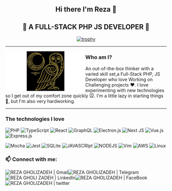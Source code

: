 <div align="center">
 
 ## Hi there I'm Reza 👋
## 🔭  A FULL-STACK PHP JS DEVELOPER 👯
 
[![trophy](https://github-profile-trophy.vercel.app/?username=satiseven&theme=monokai&row=1&column=6)](https://github.com/ryo-ma/github-profile-trophy)

 </div>

---

 <p>

  <img width="250" align='left' src="https://github.com/satiseven/satiseven/blob/main/hacktoberfest.png?raw=true?raw=true">

</p>
 
### Who am I?
An out-of-the-box thinker with a varied skill set,a Full-Stack PHP, JS Developer who love Working on Challenging projects ❤️.
I love experimenting with new technologies so I get out of my comfort zone quickly 🐭.
I'm a little lazy in starting things 
🐻, but I'm also very hardworking.

---

 

 


### The technologies I love

![PHP](https://img.shields.io/badge/php-%23777BB4.svg?style=for-the-badge&logo=php&logoColor=white) ![TypeScript](https://img.shields.io/badge/typescript-%23007ACC.svg?style=for-the-badge&logo=typescript&logoColor=white) ![React](https://img.shields.io/badge/react-%2320232a.svg?style=for-the-badge&logo=react&logoColor=%2361DAFB)
![GraphQL](https://img.shields.io/badge/-GraphQL-E10098?style=for-the-badge&logo=graphql&logoColor=white)
![Electron.js](https://img.shields.io/badge/Electron-191970?style=for-the-badge&logo=Electron&logoColor=white)
![Next JS](https://img.shields.io/badge/Next-black?style=for-the-badge&logo=next.js&logoColor=white)
![Vue.js](https://img.shields.io/badge/vuejs-%2335495e.svg?style=for-the-badge&logo=vuedotjs&logoColor=%234FC08D)
![Express.js](https://img.shields.io/badge/express.js-%23404d59.svg?style=for-the-badge&logo=express&logoColor=%2361DAFB)


![Mocha](https://img.shields.io/badge/-mocha-%238D6748?style=for-the-badge&logo=mocha&logoColor=white)
![Jest](https://img.shields.io/badge/-jest-%23C21325?style=for-the-badge&logo=jest&logoColor=white)
![SQLite](https://img.shields.io/badge/sqlite-%2307405e.svg?style=for-the-badge&logo=sqlite&logoColor=white)
![JAVASCRIpt](https://img.shields.io/badge/JavaScript-F7DF1E?style=for-the-badge&logo=javascript&logoColor=black)
![NODEJS](https://img.shields.io/badge/Node.js-43853D?style=for-the-badge&logo=node.js&logoColor=white)
![Vim](https://img.shields.io/badge/VIM-%2311AB00.svg?style=for-the-badge&logo=vim&logoColor=white)
![AWS](https://img.shields.io/badge/Amazon_AWS-232F3E?style=for-the-badge&logo=amazon-aws&logoColor=white)
![Linux](https://img.shields.io/badge/Linux-FCC624?style=for-the-badge&logo=linux&logoColor=black)

### 📫 Connect with me:

<a href="mailto:satiseven777@gmail.com"><img align="left" src="https://img.shields.io/badge/Gmail-D14836?style=for-the-badge&logo=gmail&logoColor=white" alt="REZA GHOLIZADEH | Gmail"  /></a>

<a href="https://t.me/satisevenm"><img align="left" src="https://img.shields.io/badge/Telegram-2CA5E0?style=for-the-badge&logo=telegram&logoColor=white" alt="REZA GHOLIZADEH | Telegram"  /></a>
<a href="https://www.linkedin.com/in/satiseven/"><img align="left" src="https://img.shields.io/badge/LinkedIn-0077B5?style=for-the-badge&logo=linkedin&logoColor=white" alt="REZA GHOLI ZADEH | LinkedIn"  /></a>

<a href="https://www.facebook.com/satiseven"><img align="left" src="https://img.shields.io/badge/Facebook-1877F2?style=for-the-badge&logo=facebook&logoColor=white" alt="REZA GHOLIZADEH | FaceBook"  /></a>

<a href="https://twitter.com/rizaguli"><img align="left" src="https://img.shields.io/badge/Twitter-1DA1F2?style=for-the-badge&logo=twitter&logoColor=white" alt="REZA GHOLIZADEH | twitter"  /></a>

</br>
<!--
**satiseven/satiseven** is a ✨ _special_ ✨ repository because its `README.md` (this file) appears on your GitHub profile.

Here are some ideas to get you started:

- 🔭 I’m currently working on ...
- 🌱 I’m currently learning ...
- 👯 I’m looking to collaborate on ...
- 🤔 I’m looking for help with ...
- 💬 Ask me about ...
- 📫 How to reach me: ...
- 😄 Pronouns: ...
- ⚡ Fun fact: ...
  -->
